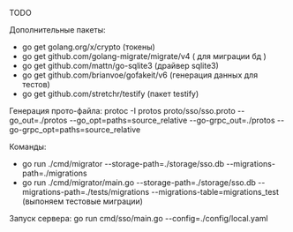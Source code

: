 TODO 


Дополнительные пакеты:
- go get golang.org/x/crypto (токены)
- go get github.com/golang-migrate/migrate/v4 ( для миграции бд )
- go get github.com/mattn/go-sqlite3 (драйвер sqlite3)
- go get github.com/brianvoe/gofakeit/v6 (генерация данных для тестов)
- go get github.com/stretchr/testify (пакет testify)

Генерация прото-файла:
protoc -I protos proto/sso/sso.proto --go_out=./protos --go_opt=paths=source_relative --go-grpc_out=./protos --go-grpc_opt=paths=source_relative

Команды:
- go run ./cmd/migrator --storage-path=./storage/sso.db --migrations-path=./migrations
- go run ./cmd/migrator/main.go --storage-path=./storage/sso.db --migrations-path=./tests/migrations --migrations-table=migrations_test (выпоняем тестовые миграции)


Запуск сервера:
 go run cmd/sso/main.go --config=./config/local.yaml